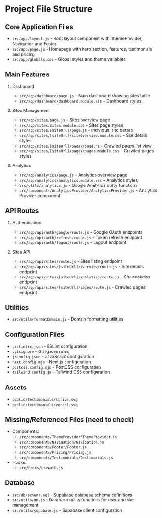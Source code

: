 # Project File Structure

## Core Application Files
- `src/app/layout.js` - Root layout component with ThemeProvider, Navigation and Footer
- `src/app/page.js` - Homepage with hero section, features, testimonials and pricing
- `src/app/globals.css` - Global styles and theme variables

## Main Features
1. Dashboard
   - `src/app/dashboard/page.js` - Main dashboard showing sites table
   - `src/app/dashboard/dashboard.module.css` - Dashboard styles

2. Sites Management
   - `src/app/sites/page.js` - Sites overview page
   - `src/app/sites/sites.module.css` - Sites page styles
   - `src/app/sites/[siteUrl]/page.js` - Individual site details
   - `src/app/sites/[siteUrl]/siteOverview.module.css` - Site details styles
   - `src/app/sites/[siteUrl]/pages/page.js` - Crawled pages list view
   - `src/app/sites/[siteUrl]/pages/pages.module.css` - Crawled pages styles

3. Analytics
   - `src/app/analytics/page.js` - Analytics overview page
   - `src/app/analytics/analytics.module.css` - Analytics styles
   - `src/utils/analytics.js` - Google Analytics utility functions
   - `src/components/AnalyticsProvider/AnalyticsProvider.js` - Analytics Provider component

## API Routes
1. Authentication
   - `src/app/api/auth/google/route.js` - Google OAuth endpoints
   - `src/app/api/auth/refresh/route.js` - Token refresh endpoint
   - `src/app/api/auth/logout/route.js` - Logout endpoint

2. Sites API
   - `src/app/api/sites/route.js` - Sites listing endpoint
   - `src/app/api/sites/[siteUrl]/overview/route.js` - Site details endpoint
   - `src/app/api/sites/[siteUrl]/analytics/route.js` - Site analytics endpoint
   - `src/app/api/sites/[siteUrl]/pages/route.js` - Crawled pages endpoint

## Utilities
- `src/utils/formatDomain.js` - Domain formatting utilities

## Configuration Files
- `.eslintrc.json` - ESLint configuration
- `.gitignore` - Git ignore rules
- `jsconfig.json` - JavaScript configuration
- `next.config.mjs` - Next.js configuration
- `postcss.config.mjs` - PostCSS configuration
- `tailwind.config.js` - Tailwind CSS configuration

## Assets
- `public/testimonials/stripe.svg`
- `public/testimonials/vercel.svg`

## Missing/Referenced Files (need to check)
- Components:
  - `src/components/ThemeProvider/ThemeProvider.js`
  - `src/components/Navigation/Navigation.js`
  - `src/components/Footer/Footer.js`
  - `src/components/Pricing/Pricing.js`
  - `src/components/Testimonials/Testimonials.js`
- Hooks:
  - `src/hooks/useAuth.js`

## Database
- `src/db/schema.sql` - Supabase database schema definitions
- `src/utils/db.js` - Database utility functions for user and site management
- `src/utils/supabase.js` - Supabase client configuration